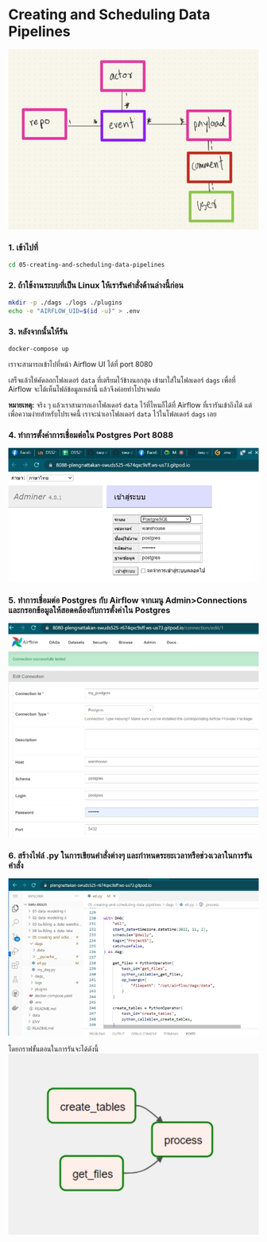 # Creating and Scheduling Data Pipelines
![DataModel](S__2727976.jpg)
<br>

### 1. เข้าไปที่ 
```sh
cd 05-creating-and-scheduling-data-pipelines
```

### 2. ถ้าใช้งานระบบที่เป็น Linux ให้เรารันคำสั่งด้านล่างนี้ก่อน

```sh
mkdir -p ./dags ./logs ./plugins
echo -e "AIRFLOW_UID=$(id -u)" > .env
```

### 3. หลังจากนั้นให้รัน

```sh
docker-compose up
```

เราจะสามารถเข้าไปที่หน้า Airflow UI ได้ที่ port 8080

เสร็จแล้วให้คัดลอกโฟลเดอร์ `data` ที่เตรียมไว้ข้างนอกสุด เข้ามาใส่ในโฟลเดอร์ `dags` เพื่อที่ Airflow จะได้เห็นไฟล์ข้อมูลเหล่านี้ แล้วจึงค่อยทำโปรเจคต่อ

**หมายเหตุ:** จริง ๆ แล้วเราสามารถเอาโฟลเดอร์ `data` ไว้ที่ไหนก็ได้ที่ Airflow ที่เรารันเข้าถึงได้ แต่เพื่อความง่ายสำหรับโปรเจคนี้ เราจะนำเอาโฟลเดอร์ `data` ไว้ในโฟลเดอร์ `dags` เลย

### 4. ทำการตั้งค่าการเชื่อมต่อใน Postgres Port 8088 

![DataModel](1667409666493.jpg)
<br>

### 5. ทำการเชื่อมต่อ Postgres กับ Airflow จากเมนู Admin>Connections และกรอกข้อมูลให้สอดคล้องกับการตั้งค่าใน Postgres
![DataModel](1667409686644.jpg)
<br>

### 6. สร้างไฟล์ .py ในการเขียนคำสั่งต่างๆ และกำหนดระยะเวลาหรือช่วงเวลาในการรันคำสั่ง
![DataModel](1667409774871.jpg)
<br>

โดยกราฟขั้นตอนในการรันจะได้ดังนี้
![DataModel](1667409793367.jpg)
<br>